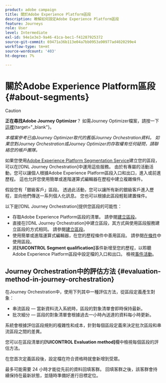 ```yaml
---
product: adobe campaign
title: 關於Adobe Experience Platform區段
description: 瞭解如何設定Adobe Experience Platform區段
feature: Journeys
role: User
level: Intermediate
exl-id: 94e1e3e3-9a46-41ca-bec1-f41287925372
source-git-commit: 69471a36b113e04a7bb0953a90977ad4020299e4
workflow-type: tm+mt
source-wordcount: '403'
ht-degree: 7%

---
```


# 關於Adobe Experience Platform區段 {#about-segments}


>[!CAUTION]
>
>**正在尋找Adobe Journey Optimizer**？ 如需Journey Optimizer檔案，請按一下[這裡](https://experienceleague.adobe.com/zh-hant/docs/journey-optimizer/using/ajo-home){target="_blank"}。
>
>
>_本檔案參考已由Journey Optimizer取代的舊版Journey Orchestration資料。 如果您對Journey Orchestration或Journey Optimizer的存取權有任何疑問，請聯絡您的帳戶團隊。_


如果您使用[Adobe Experience Platform Segmentation Service](https://experienceleague.adobe.com/docs/experience-platform/segmentation/home.html?lang=zh-Hant)建立您的區段，可以在[!DNL Journey Orchestration]中運用這些服務。 由於有專屬的活動活動，您可以讓個人根據Adobe Experience Platform區段入口和出口，進入或前進歷程。 這也允許您使用簡單或進階運算式編輯器在歷程中建立複雜條件。

假設您有「銀級客戶」區段。 透過此活動，您可以讓所有新的銀級客戶進入歷程，並向他們傳送一系列個人化訊息。 您也可以根據此區段輕鬆建置條件。

以下是[!DNL Journey Orchestration]提供您區段的可能性：

* 存取Adobe Experience Platform區段的清單。 請參閱[建立區段](../segment/creating-a-segment.md)。
* 直接在[!DNL Journey Orchestration]中建立區段，其方式與使用區段服務建立區段的方式相同。 請參閱[建立區段](../segment/creating-a-segment.md)。
* 使用簡單或進階運算式編輯器，在您的歷程條件中善用區段。 請參閱[在條件](../segment/using-a-segment.md)中使用區段。
* 將&#x200B;**[!UICONTROL Segment qualification]**&#x200B;事件新增至您的歷程，以聆聽Adobe Experience Platform區段中設定檔的入口和出口。 檢視[事件活動](../building-journeys/segment-qualification-events.md)。

## Journey Orchestration中的評估方法 {#evaluation-method-in-journey-orchestration}

在Journey Orchestration中，使用下列其中一種評估方法，從區段定義產生對象：

* 串流區段 — 當新資料流入系統時，區段的對象清單會即時保持最新。
* 批次細分 — 區段的對象清單會根據過去一小時內送達的資料每小時更新。

系統會根據評估區段規則的複雜性和成本，針對每個區段定義來決定批次區段和串流區段之間的差異。

您可以在區段清單的&#x200B;**[!UICONTROL Evaluation method]**&#x200B;欄中檢視每個區段的評估方法。

在您首次定義區段後，設定檔在符合資格時就會新增到受眾。

最多可能需要 24 小時才能從先前的資料回填客群。 回填客群之後，該客群會持續保持在最新狀態，並隨時準備好進行目標定位。